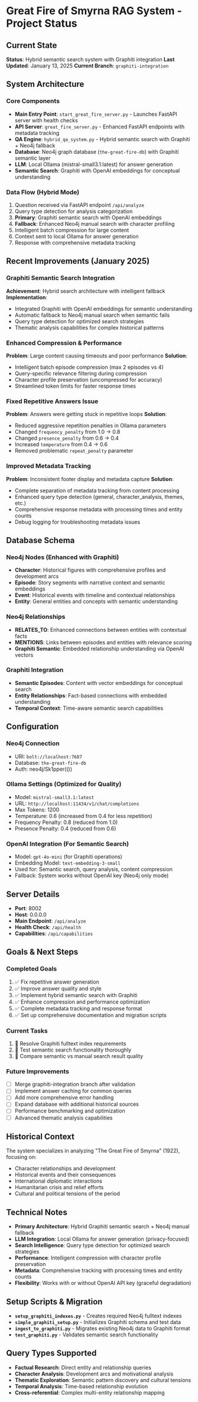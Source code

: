 # Great Fire of Smyrna RAG System - Project Status

## Current State
**Status**: Hybrid semantic search system with Graphiti integration
**Last Updated**: January 13, 2025
**Current Branch**: `graphiti-integration`

## System Architecture

### Core Components
- **Main Entry Point**: `start_great_fire_server.py` - Launches FastAPI server with health checks
- **API Server**: `great_fire_server.py` - Enhanced FastAPI endpoints with metadata tracking
- **QA Engine**: `hybrid_qa_system.py` - Hybrid semantic search with Graphiti + Neo4j fallback
- **Database**: Neo4j graph database (`the-great-fire-db`) with Graphiti semantic layer
- **LLM**: Local Ollama (mistral-small3.1:latest) for answer generation
- **Semantic Search**: Graphiti with OpenAI embeddings for conceptual understanding

### Data Flow (Hybrid Mode)
1. Question received via FastAPI endpoint `/api/analyze`
2. Query type detection for analysis categorization
3. **Primary**: Graphiti semantic search with OpenAI embeddings
4. **Fallback**: Enhanced Neo4j manual search with character profiling
5. Intelligent batch compression for large content
6. Context sent to local Ollama for answer generation
7. Response with comprehensive metadata tracking

## Recent Improvements (January 2025)

### Graphiti Semantic Search Integration
**Achievement**: Hybrid search architecture with intelligent fallback
**Implementation**:
- Integrated Graphiti with OpenAI embeddings for semantic understanding
- Automatic fallback to Neo4j manual search when semantic fails
- Query type detection for optimized search strategies
- Thematic analysis capabilities for complex historical patterns

### Enhanced Compression & Performance
**Problem**: Large content causing timeouts and poor performance
**Solution**:
- Intelligent batch episode compression (max 2 episodes vs 4)
- Query-specific relevance filtering during compression
- Character profile preservation (uncompressed for accuracy)
- Streamlined token limits for faster response times

### Fixed Repetitive Answers Issue
**Problem**: Answers were getting stuck in repetitive loops
**Solution**: 
- Reduced aggressive repetition penalties in Ollama parameters
- Changed `frequency_penalty` from 1.0 → 0.8
- Changed `presence_penalty` from 0.6 → 0.4  
- Increased `temperature` from 0.4 → 0.6
- Removed problematic `repeat_penalty` parameter

### Improved Metadata Tracking
**Problem**: Inconsistent footer display and metadata capture
**Solution**:
- Complete separation of metadata tracking from content processing
- Enhanced query type detection (general, character_analysis, themes, etc.)
- Comprehensive response metadata with processing times and entity counts
- Debug logging for troubleshooting metadata issues

## Database Schema

### Neo4j Nodes (Enhanced with Graphiti)
- **Character**: Historical figures with comprehensive profiles and development arcs
- **Episode**: Story segments with narrative context and semantic embeddings
- **Event**: Historical events with timeline and contextual relationships
- **Entity**: General entities and concepts with semantic understanding

### Neo4j Relationships
- **RELATES_TO**: Enhanced connections between entities with contextual facts
- **MENTIONS**: Links between episodes and entities with relevance scoring
- **Graphiti Semantic**: Embedded relationship understanding via OpenAI vectors

### Graphiti Integration
- **Semantic Episodes**: Content with vector embeddings for conceptual search
- **Entity Relationships**: Fact-based connections with embedded understanding
- **Temporal Context**: Time-aware semantic search capabilities

## Configuration

### Neo4j Connection
- URI: `bolt://localhost:7687`
- Database: `the-great-fire-db`
- Auth: neo4j/Sk1pper(())

### Ollama Settings (Optimized for Quality)
- Model: `mistral-small3.1:latest`
- URL: `http://localhost:11434/v1/chat/completions`
- Max Tokens: 1200
- Temperature: 0.6 (increased from 0.4 for less repetition)
- Frequency Penalty: 0.8 (reduced from 1.0)
- Presence Penalty: 0.4 (reduced from 0.6)

### OpenAI Integration (For Semantic Search)
- Model: `gpt-4o-mini` (for Graphiti operations)
- Embedding Model: `text-embedding-3-small`
- Used for: Semantic search, query analysis, content compression
- Fallback: System works without OpenAI key (Neo4j only mode)

## Server Details
- **Port**: 8002
- **Host**: 0.0.0.0
- **Main Endpoint**: `/api/analyze`
- **Health Check**: `/api/health`
- **Capabilities**: `/api/capabilities`

## Goals & Next Steps

### Completed Goals
1. ✅ Fix repetitive answer generation
2. ✅ Improve answer quality and style
3. ✅ Implement hybrid semantic search with Graphiti
4. ✅ Enhance compression and performance optimization
5. ✅ Complete metadata tracking and response format
6. ✅ Set up comprehensive documentation and migration scripts

### Current Tasks
1. 🔄 Resolve Graphiti fulltext index requirements
2. 🔄 Test semantic search functionality thoroughly
3. 🔄 Compare semantic vs manual search result quality

### Future Improvements
- [ ] Merge graphiti-integration branch after validation
- [ ] Implement answer caching for common queries
- [ ] Add more comprehensive error handling
- [ ] Expand database with additional historical sources
- [ ] Performance benchmarking and optimization
- [ ] Advanced thematic analysis capabilities

## Historical Context
The system specializes in analyzing "The Great Fire of Smyrna" (1922), focusing on:
- Character relationships and development
- Historical events and their consequences  
- International diplomatic interactions
- Humanitarian crisis and relief efforts
- Cultural and political tensions of the period

## Technical Notes
- **Primary Architecture**: Hybrid Graphiti semantic search + Neo4j manual fallback
- **LLM Integration**: Local Ollama for answer generation (privacy-focused)
- **Search Intelligence**: Query type detection for optimized search strategies
- **Performance**: Intelligent compression with character profile preservation
- **Metadata**: Comprehensive tracking with processing times and entity counts
- **Flexibility**: Works with or without OpenAI API key (graceful degradation)

## Setup Scripts & Migration
- **`setup_graphiti_indexes.py`** - Creates required Neo4j fulltext indexes
- **`simple_graphiti_setup.py`** - Initializes Graphiti schema and test data
- **`ingest_to_graphiti.py`** - Migrates existing Neo4j data to Graphiti format
- **`test_graphiti.py`** - Validates semantic search functionality

## Query Types Supported
- **Factual Research**: Direct entity and relationship queries
- **Character Analysis**: Development arcs and motivational analysis
- **Thematic Exploration**: Semantic pattern discovery and cultural tensions
- **Temporal Analysis**: Time-based relationship evolution
- **Cross-referential**: Complex multi-entity relationship mapping